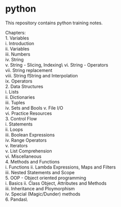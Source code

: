 # python
This repository contains python training notes.

Chapters:\
    1. Variables\
        i. Introduction\
        ii. Variables\
        iii. Numbers\
        iv. String\
        v. String - Slicing, Indexing\ 
        vi. String - Operators\
        vii. String replacement\
        viii. String fString and Interpolation\
        ix. Operators\
    2. Data Structures\
        i. Lists\
        ii. Dictionaries\
        iii. Tuples\
        iv. Sets and Bools
        v. File I/O\
        vi. Practice Resources\
    3. Control Flow\
        i. Statements\
        ii. Loops \
        iii. Boolean Expressions\
        iv. Range Operators\
        v. Iterators\
        v. List Comprehension\
        vi. Miscellaneous\
    4. Methods and Functions\
        i. Functions
        ii. Lambda Expressions, Maps and Filters\
        iii. Nested Statements and Scope\
    5. OOP - Object oriented programming\
        i. Basics
        ii. Class Object, Attributes and Methods\
        iii. Inheritance and Ploymorphism\
        iv. Special (Magic/Dunder) methods\
    6. Pandas\